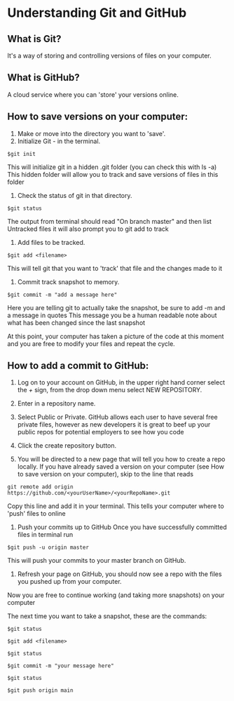 # Understanding Git and GitHub

## What is Git?

It's a way of storing and controlling versions of files on your computer.

## What is GitHub?

A cloud service where you can 'store' your versions online.

## How to save versions on your computer:

1.  Make or move into the directory you want to 'save'.
1.  Initialize Git - in the terminal.

`$git init`

This will initialize git in a hidden .git folder (you can check this with ls -a)
This hidden folder will allow you to track and save versions of files in this folder

1.  Check the status of git in that directory.

`$git status`

The output from terminal should read "On branch master" and then list Untracked files
it will also prompt you to git add to track

1.  Add files to be tracked.

`$git add <filename>`

This will tell git that you want to 'track' that file and the changes made to it

1.  Commit track snapshot to memory.

`$git commit -m "add a message here"`

Here you are telling git to actually take the snapshot, be sure to add -m and a message in quotes
This message you be a human readable note about what has been changed since the last snapshot

At this point, your computer has taken a picture of the code at this moment and you are free to modify your files and repeat the cycle.

## How to add a commit to GitHub:

1.  Log on to your account on GitHub, in the upper right hand corner select the _+_ sign, from the drop down menu select NEW REPOSITORY.

1.  Enter in a repository name.

1.  Select Public or Private. GitHub allows each user to have several free private files, however as new developers it is great to beef up your public repos for potential employers to see how you code

1.  Click the create repository button.

1.  You will be directed to a new page that will tell you how to create a repo locally. If you have already saved a version on your computer (see How to save version on your computer), skip to the line that reads

`git remote add origin https://github.com/<yourUserName>/<yourRepoName>.git`

Copy this line and add it in your terminal. This tells your computer where to 'push' files to online

1.  Push your commits up to GitHub
    Once you have successfully committed files in terminal run

`$git push -u origin master`

This will push your commits to your master branch on GitHub.

1.  Refresh your page on GitHub, you should now see a repo with the files you pushed up from your computer.

Now you are free to continue working (and taking more snapshots) on your computer

The next time you want to take a snapshot, these are the commands:

`$git status`

`$git add <filename>`

`$git status`

`$git commit -m "your message here"`

`$git status`

`$git push origin main`
